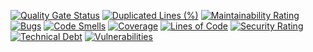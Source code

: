 [![Quality Gate Status](https://sonarcloud.io/api/project_badges/measure?project=joshluisaac_datastructures-from-scratch&metric=alert_status)](https://sonarcloud.io/dashboard?id=joshluisaac_datastructures-from-scratch)
[![Duplicated Lines (%)](https://sonarcloud.io/api/project_badges/measure?project=joshluisaac_datastructures-from-scratch&metric=duplicated_lines_density)](https://sonarcloud.io/dashboard?id=joshluisaac_datastructures-from-scratch)
[![Maintainability Rating](https://sonarcloud.io/api/project_badges/measure?project=joshluisaac_datastructures-from-scratch&metric=sqale_rating)](https://sonarcloud.io/dashboard?id=joshluisaac_datastructures-from-scratch)
[![Bugs](https://sonarcloud.io/api/project_badges/measure?project=joshluisaac_datastructures-from-scratch&metric=bugs)](https://sonarcloud.io/dashboard?id=joshluisaac_datastructures-from-scratch)
[![Code Smells](https://sonarcloud.io/api/project_badges/measure?project=joshluisaac_datastructures-from-scratch&metric=code_smells)](https://sonarcloud.io/dashboard?id=joshluisaac_datastructures-from-scratch)
[![Coverage](https://sonarcloud.io/api/project_badges/measure?project=joshluisaac_datastructures-from-scratch&metric=coverage)](https://sonarcloud.io/dashboard?id=joshluisaac_datastructures-from-scratch)
[![Lines of Code](https://sonarcloud.io/api/project_badges/measure?project=joshluisaac_datastructures-from-scratch&metric=ncloc)](https://sonarcloud.io/dashboard?id=joshluisaac_datastructures-from-scratch)
[![Security Rating](https://sonarcloud.io/api/project_badges/measure?project=joshluisaac_datastructures-from-scratch&metric=security_rating)](https://sonarcloud.io/dashboard?id=joshluisaac_datastructures-from-scratch)
[![Technical Debt](https://sonarcloud.io/api/project_badges/measure?project=joshluisaac_datastructures-from-scratch&metric=sqale_index)](https://sonarcloud.io/dashboard?id=joshluisaac_datastructures-from-scratch)
[![Vulnerabilities](https://sonarcloud.io/api/project_badges/measure?project=joshluisaac_datastructures-from-scratch&metric=vulnerabilities)](https://sonarcloud.io/dashboard?id=joshluisaac_datastructures-from-scratch)